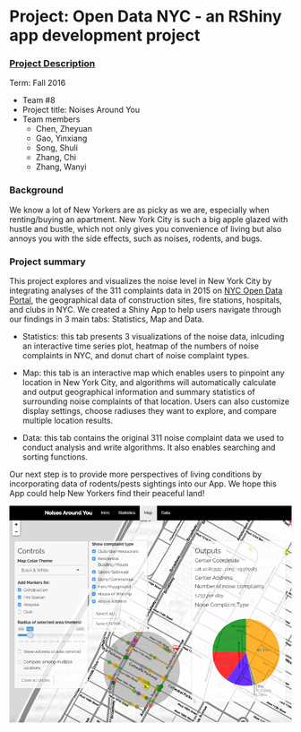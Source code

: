 # Project: Open Data NYC - an RShiny app development project
### [Project Description](doc/project2_desc.md)

Term: Fall 2016

+ Team #8
+ Project title: Noises Around You
+ Team members
	+ Chen, Zheyuan
	+ Gao, Yinxiang
	+ Song, Shuli
	+ Zhang, Chi
	+ Zhang, Wanyi


### Background
    
   We know a lot of New Yorkers are as picky as we are, especially when renting/buying an apartment. New York City is such a big apple glazed with hustle and bustle, which not only gives you convenience of living but also annoys you with the side effects, such as noises, rodents, and bugs.
   
### Project summary
   
   This project explores and visualizes the noise level in New York City by integrating analyses of the 311 complaints data in 2015 on [NYC Open Data Portal](https://nycopendata.socrata.com/Social-Services/311-Service-Requests-from-2010-to-Present/erm2-nwe9), the geographical data of construction sites, fire stations, hospitals, and clubs in NYC. We created a Shiny App to help users navigate through our findings in 3 main tabs: Statistics, Map and Data. 

   + Statistics: 
   this tab presents 3 visualizations of the noise data, inlcuding an interactive time series plot, heatmap of the numbers of noise complaints in NYC, and donut chart of noise complaint types.
   
   + Map: 
   this tab is an interactive map which enables users to pinpoint any location in New York City, and algorithms will automatically calculate and output geographical information and summary statistics of surrounding noise complaints of that location. Users can also customize display settings, choose radiuses they want to explore, and compare multiple location results.
   
   + Data: 
   this tab contains the original 311 noise complaint data we used to conduct analysis and write algorithms. It also enables searching and sorting functions.
	  
Our next step is to provide more perspectives of living conditions by incorporating data of rodents/pests sightings into our App. We hope this App could help New Yorkers find their peaceful land!


![screenshot](doc/Screenshot_temp.png)



